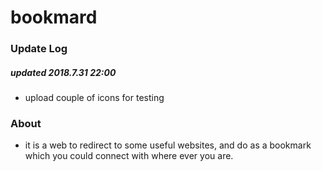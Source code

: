 # bookmard

### Update Log

##### updated 2018.7.31 22:00 
- upload couple of icons for testing

### About
- it is a web to redirect to some useful websites, and do as a bookmark which you could connect with where ever you are.
